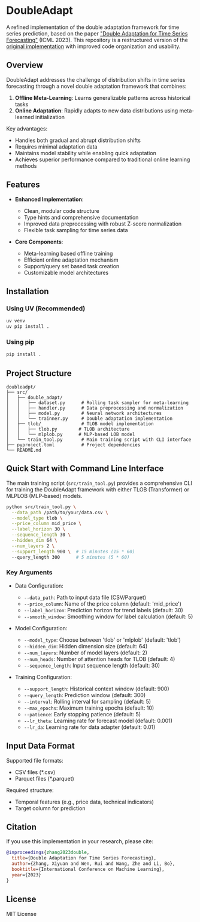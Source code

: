 # DoubleAdapt

A refined implementation of the double adaptation framework for time series prediction, based on the paper ["Double Adaptation for Time Series Forecasting"](https://arxiv.org/abs/2306.09862) (ICML 2023). This repository is a restructured version of the [original implementation](https://github.com/SJTU-DMTai/DoubleAdapt) with improved code organization and usability.

## Overview

DoubleAdapt addresses the challenge of distribution shifts in time series forecasting through a novel double adaptation framework that combines:

1. **Offline Meta-Learning**: Learns generalizable patterns across historical tasks
2. **Online Adaptation**: Rapidly adapts to new data distributions using meta-learned initialization

Key advantages:
- Handles both gradual and abrupt distribution shifts
- Requires minimal adaptation data
- Maintains model stability while enabling quick adaptation
- Achieves superior performance compared to traditional online learning methods

## Features

- **Enhanced Implementation**:
  - Clean, modular code structure
  - Type hints and comprehensive documentation
  - Improved data preprocessing with robust Z-score normalization
  - Flexible task sampling for time series data
  
- **Core Components**:
  - Meta-learning based offline training
  - Efficient online adaptation mechanism
  - Support/query set based task creation
  - Customizable model architectures

## Installation

### Using UV (Recommended)

```bash
uv venv
uv pip install .
```

### Using pip

```bash
pip install .
```

## Project Structure

```
doubleadpt/
├── src/
│   ├── double_adapt/
│   │   ├── dataset.py      # Rolling task sampler for meta-learning
│   │   ├── handler.py      # Data preprocessing and normalization
│   │   ├── model.py        # Neural network architectures
│   │   └── trainner.py     # Double adaptation implementation
│   ├── tlob/               # TLOB model implementation
│   │   ├── tlob.py        # TLOB architecture
│   │   └── mlplob.py      # MLP-based LOB model
│   └── train_tool.py       # Main training script with CLI interface
├── pyproject.toml          # Project dependencies
└── README.md
```

## Quick Start with Command Line Interface

The main training script (`src/train_tool.py`) provides a comprehensive CLI for training the DoubleAdapt framework with either TLOB (Transformer) or MLPLOB (MLP-based) models.

```bash
python src/train_tool.py \
  --data_path /path/to/your/data.csv \
  --model_type tlob \
  --price_column mid_price \
  --label_horizon 30 \
  --sequence_length 30 \
  --hidden_dim 64 \
  --num_layers 2 \
  --support_length 900 \  # 15 minutes (15 * 60)
  --query_length 300      # 5 minutes (5 * 60)
```

### Key Arguments

- Data Configuration:
  - `--data_path`: Path to input data file (CSV/Parquet)
  - `--price_column`: Name of the price column (default: 'mid_price')
  - `--label_horizon`: Prediction horizon for trend labels (default: 30)
  - `--smooth_window`: Smoothing window for label calculation (default: 5)

- Model Configuration:
  - `--model_type`: Choose between 'tlob' or 'mlplob' (default: 'tlob')
  - `--hidden_dim`: Hidden dimension size (default: 64)
  - `--num_layers`: Number of model layers (default: 2)
  - `--num_heads`: Number of attention heads for TLOB (default: 4)
  - `--sequence_length`: Input sequence length (default: 30)

- Training Configuration:
  - `--support_length`: Historical context window (default: 900)
  - `--query_length`: Prediction window (default: 300)
  - `--interval`: Rolling interval for sampling (default: 5)
  - `--max_epochs`: Maximum training epochs (default: 10)
  - `--patience`: Early stopping patience (default: 5)
  - `--lr_theta`: Learning rate for forecast model (default: 0.001)
  - `--lr_da`: Learning rate for data adapter (default: 0.01)

## Input Data Format

Supported file formats:
- CSV files (*.csv)
- Parquet files (*.parquet)

Required structure:
- Temporal features (e.g., price data, technical indicators)
- Target column for prediction

## Citation

If you use this implementation in your research, please cite:

```bibtex
@inproceedings{zhang2023double,
  title={Double Adaptation for Time Series Forecasting},
  author={Zhang, Xiyuan and Wen, Rui and Wang, Zhe and Li, Bo},
  booktitle={International Conference on Machine Learning},
  year={2023}
}
```

## License

MIT License
